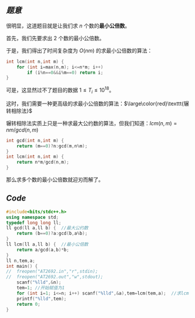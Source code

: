 ## $题意$

很明显，这道题目就是让我们求 $n$ 个数的**最小公倍数**。

首先，我们先要求出 $2$ 个数的最小公倍数。

于是，我们得出了时间复杂度为 $O(nm)$ 的求最小公倍数的算法：

```cpp
int lcm(int n,int m) {
	for (int i=max(n,m); i<=n*m; i++)
		if (i%n==0&&i%m==0) return i;
}
```

可是，这显然过不了题目的数据 $1≤T_i≤10^{18}$。

这时，我们需要一种更高级的求最小公倍数的算法：$\large\color{red}\texttt{辗转相除法}$

辗转相除法实质上只是一种求最大公约数的算法，但我们知道：$lcm(n,m)=nm/gcd(n,m)$


```cpp
int gcd(int n,int m) {
	return (m==0)?n:gcd(m,n%m);
}
int lcm(int n,int m) {
	return n*m/gcd(n,m);
}
```

那么求多个数的最小公倍数就迎刃而解了。

## $Code$

```cpp
#include<bits/stdc++.h>
using namespace std;
typedef long long ll;
ll gcd(ll a,ll b) {  //最大公约数
	return (b==0)?a:gcd(b,a%b);
}
ll lcm(ll a,ll b) {  //最小公倍数
	return a/gcd(a,b)*b;
}
ll n,tem,a;
int main() {
// 	freopen("AT2692.in","r",stdin);
// 	freopen("AT2692.out","w",stdout);
	scanf("%lld",&n);
	tem=1; //开始赋值为1
	for (int i=1; i<=n; i++) scanf("%lld",&a),tem=lcm(tem,a);  //求lcm
	printf("%lld",tem);
	return 0;
}
```
